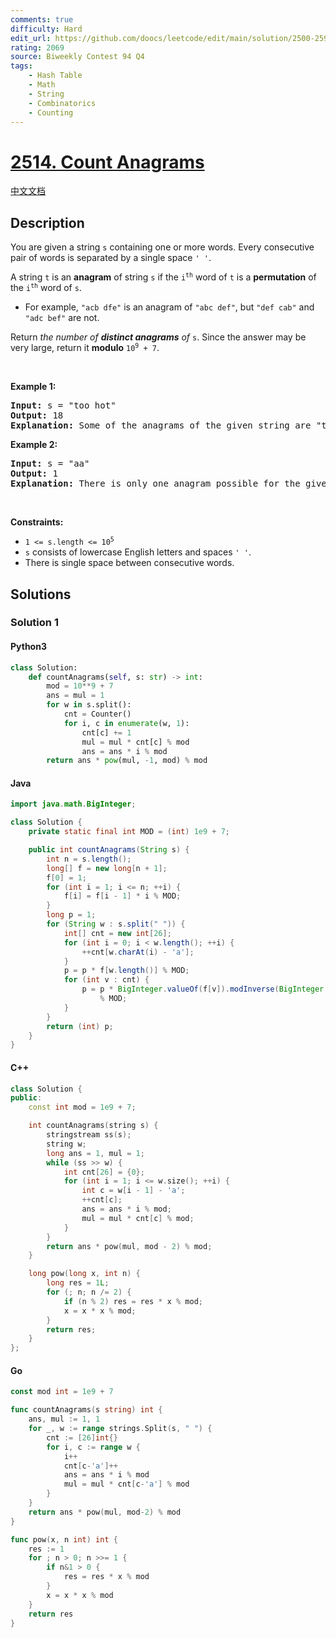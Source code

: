 ```yaml
---
comments: true
difficulty: Hard
edit_url: https://github.com/doocs/leetcode/edit/main/solution/2500-2599/2514.Count%20Anagrams/README_EN.md
rating: 2069
source: Biweekly Contest 94 Q4
tags:
    - Hash Table
    - Math
    - String
    - Combinatorics
    - Counting
---
```


<!-- problem:start -->

# [2514. Count Anagrams](https://leetcode.com/problems/count-anagrams)

[中文文档](/solution/2500-2599/2514.Count%20Anagrams/README.md)

## Description

<!-- description:start -->

<p>You are given a string <code>s</code> containing one or more words. Every consecutive pair of words is separated by a single space <code>&#39; &#39;</code>.</p>

<p>A string <code>t</code> is an <strong>anagram</strong> of string <code>s</code> if the <code>i<sup>th</sup></code> word of <code>t</code> is a <strong>permutation</strong> of the <code>i<sup>th</sup></code> word of <code>s</code>.</p>

<ul>
	<li>For example, <code>&quot;acb dfe&quot;</code> is an anagram of <code>&quot;abc def&quot;</code>, but <code>&quot;def cab&quot;</code>&nbsp;and <code>&quot;adc bef&quot;</code> are not.</li>
</ul>

<p>Return <em>the number of <strong>distinct anagrams</strong> of </em><code>s</code>. Since the answer may be very large, return it <strong>modulo</strong> <code>10<sup>9</sup> + 7</code>.</p>

<p>&nbsp;</p>
<p><strong class="example">Example 1:</strong></p>

<pre>
<strong>Input:</strong> s = &quot;too hot&quot;
<strong>Output:</strong> 18
<strong>Explanation:</strong> Some of the anagrams of the given string are &quot;too hot&quot;, &quot;oot hot&quot;, &quot;oto toh&quot;, &quot;too toh&quot;, and &quot;too oht&quot;.
</pre>

<p><strong class="example">Example 2:</strong></p>

<pre>
<strong>Input:</strong> s = &quot;aa&quot;
<strong>Output:</strong> 1
<strong>Explanation:</strong> There is only one anagram possible for the given string.</pre>

<p>&nbsp;</p>
<p><strong>Constraints:</strong></p>

<ul>
	<li><code>1 &lt;= s.length &lt;= 10<sup>5</sup></code></li>
	<li><code>s</code> consists of lowercase English letters and spaces <code>&#39; &#39;</code>.</li>
	<li>There is single space between consecutive words.</li>
</ul>

<!-- description:end -->

## Solutions

<!-- solution:start -->

### Solution 1

<!-- tabs:start -->

#### Python3

```python
class Solution:
    def countAnagrams(self, s: str) -> int:
        mod = 10**9 + 7
        ans = mul = 1
        for w in s.split():
            cnt = Counter()
            for i, c in enumerate(w, 1):
                cnt[c] += 1
                mul = mul * cnt[c] % mod
                ans = ans * i % mod
        return ans * pow(mul, -1, mod) % mod
```

#### Java

```java
import java.math.BigInteger;

class Solution {
    private static final int MOD = (int) 1e9 + 7;

    public int countAnagrams(String s) {
        int n = s.length();
        long[] f = new long[n + 1];
        f[0] = 1;
        for (int i = 1; i <= n; ++i) {
            f[i] = f[i - 1] * i % MOD;
        }
        long p = 1;
        for (String w : s.split(" ")) {
            int[] cnt = new int[26];
            for (int i = 0; i < w.length(); ++i) {
                ++cnt[w.charAt(i) - 'a'];
            }
            p = p * f[w.length()] % MOD;
            for (int v : cnt) {
                p = p * BigInteger.valueOf(f[v]).modInverse(BigInteger.valueOf(MOD)).intValue()
                    % MOD;
            }
        }
        return (int) p;
    }
}
```

#### C++

```cpp
class Solution {
public:
    const int mod = 1e9 + 7;

    int countAnagrams(string s) {
        stringstream ss(s);
        string w;
        long ans = 1, mul = 1;
        while (ss >> w) {
            int cnt[26] = {0};
            for (int i = 1; i <= w.size(); ++i) {
                int c = w[i - 1] - 'a';
                ++cnt[c];
                ans = ans * i % mod;
                mul = mul * cnt[c] % mod;
            }
        }
        return ans * pow(mul, mod - 2) % mod;
    }

    long pow(long x, int n) {
        long res = 1L;
        for (; n; n /= 2) {
            if (n % 2) res = res * x % mod;
            x = x * x % mod;
        }
        return res;
    }
};
```

#### Go

```go
const mod int = 1e9 + 7

func countAnagrams(s string) int {
	ans, mul := 1, 1
	for _, w := range strings.Split(s, " ") {
		cnt := [26]int{}
		for i, c := range w {
			i++
			cnt[c-'a']++
			ans = ans * i % mod
			mul = mul * cnt[c-'a'] % mod
		}
	}
	return ans * pow(mul, mod-2) % mod
}

func pow(x, n int) int {
	res := 1
	for ; n > 0; n >>= 1 {
		if n&1 > 0 {
			res = res * x % mod
		}
		x = x * x % mod
	}
	return res
}
```

<!-- tabs:end -->

<!-- solution:end -->

<!-- problem:end -->
